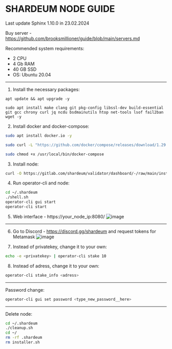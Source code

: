 # SHARDEUM NODE GUIDE

Last update Sphinx 1.10.0 in 23.02.2024

Buy server - https://github.com/brooksmillioner/guide/blob/main/servers.md

Recommended system requirements: 
- 2 CPU
- 4 Gb RAM
- 40 GB SSD
- OS: Ubuntu 20.04

---
1. Install the necessary packages:
```
apt update && apt upgrade -y

sudo apt install make clang git pkg-config libssl-dev build-essential git gcc chrony curl jq ncdu bsdmainutils htop net-tools lsof fail2ban wget -y
```
2. Install docker and docker-compose:
```bash
sudo apt install docker.io -y

sudo curl -L "https://github.com/docker/compose/releases/download/1.29.2/docker-compose-$(uname -s)-$(uname -m)" -o /usr/local/bin/docker-compose

sudo chmod +x /usr/local/bin/docker-compose
```
3. Install node:
```bash
curl -O https://gitlab.com/shardeum/validator/dashboard/-/raw/main/installer.sh && chmod +x installer.sh && ./installer.sh
```
4. Run operator-cli and node:
```bash
cd ~/.shardeum
./shell.sh
operator-cli gui start
operator-cli start
```
5. Web interface - https://your_node_ip:8080/
![image](https://github.com/brooksmillioner/guide/assets/52867637/4a786fb8-a984-4ff0-b421-d9ffe4cbb8e5)
---
6.  Go to Discord - https://discord.gg/shardeum and request tokens for Metamask
![image](https://github.com/brooksmillioner/guide/assets/52867637/e61bb29c-b43e-40e9-88a9-aa9f052a810d)

7. Instead of privatekey, change it to your own:
```bash
echo -e <privatekey> | operator-cli stake 10
```
8. Instead of adress, change it to your own:
```bash
operator-cli stake_info <adress>
```

---
Password change:
```bash
operator-cli gui set password <type_new_password__here>
```
---
Delete node:
```bash
cd ~/.shardeum
./cleanup.sh
cd ~/
rm -rf .shardeum
rm installer.sh
```


